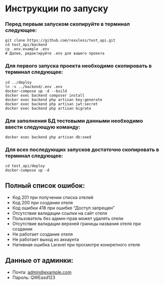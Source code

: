# Инструкции по запуску
<h3>Перед первым запуском скопируйте в терминал следующее:</h3>

```shell
git clone https://github.com/rexxless/test_api.git
cd test_api/backend
cp .env.example .env
# Далее, редактируйте .env для вашего проекта
```

<h3>Для первого запуска проекта необходимо скопировать в терминал следующее:</h3>

```shell
cd ../deploy
ln -s ../backend/.env .env
docker-compose up -d --build
docker exec backend composer install
docker exec backend php artisan key:generate
docker exec backend php artisan jwt:secret
docker exec backend php artisan migrate
```


<h3> Для заполнения БД тестовыми данными необходимо ввести следующую команду: </h3>

```shell
docker exec backend php artisan db:seed
```

<h3> Для всех последующих запусков достаточно скопировать в терминал следующее: </h3>

```shell
cd test_api/deploy
docker-compose up -d
```

<h2>Полный список ошибок:</h2>
<ul>
<li>Код 201 при получении списка отелей</li>
<li>Код 200 при создании отеля</li>
<li>Код ошибки 418 при ошибке “Доступ запрещен”</li>
<li>Отсутствие валидации ссылки на сайт отеля</li>
<li>Пользователь без админ-прав может удалять отели</li>
<li>Отсутствие валидации верхней границы названия отеля при создании</li>
<li>Не работает создание отеля
<li>Не работает выход из аккаунта</li>
<li>Нативная ошибка Laravel при просмотре конкретного отеля</li>
</ul> 

<h2>Данные от админки:<br> </h2>

* Почта: admin@example.com
* Пароль: QWEasd123








